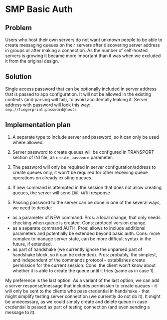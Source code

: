 # SMP Basic Auth

## Problem

Users who host their own servers do not want unknown people to be able to create messaging queues on their servers after discovering server address in groups or after making a connection. As the number of self-hosted servers is growing it became more important than it was when we excluded it from the original design.

## Solution

Single access password that can be optionally included in server address that is passed to app configuration. It will not be allowed in the existing contexts (and parsing will fail), to avoid accidentally leaking it. Server address with password will look this way: `smp://fingerprint:password@hosts`

## Implementation plan

1. A separate type to include server and password, so it can only be used where allowed.

2. Server password to create queues will be configured in TRANSPORT section of INI file, as `create_password` parameter.

3. The password will only be required in server configuration/address to create queues only, it won't be required for other receiving queue operations on already existing queues.

4. If new command is attempted in the session that does not allow creating queues, the server will send `ERR AUTH` response

5. Passing password to the server can be done in one of the several ways, we need to decide:

  - as a parameter of NEW command. Pros: a local change, that only needs checking when queue is created. Cons: protocol version change.
  - as a separate command AUTH. Pros: allows to include additional parameters and potentially be extended beyond basic auth. Cons: more complex to manage server state, can be more difficult syntax in the future, if extended.
  - as part of handshake (we currently ignore the unparsed part of handshake block, so it can be extended). Pros: probably, the simplest, and independent of the commands protocol – establishes create permission for the current session. Cons: the client won't know about whether it is able to create the queue until it tries (same as in case 1).

  My preference is the last option. As a variant of the last option, we can add a server response/message that includes permission to create queues - it will only be sent to the clients who pass credential in handshake - that might simplify testing server connection (we currently do not do it). It might be unnecessary, as we could simply create and delete queue in case credential is passed as part of testing connection (and even sending a message to it).
